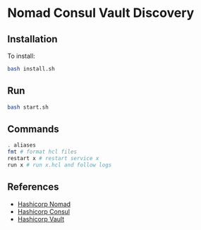 # Nomad Consul Vault Discovery

## Installation

To install:

```bash
bash install.sh
```

## Run
```bash
bash start.sh
```

## Commands
```bash
. aliases
fmt # format hcl files
restart x # restart service x
run x # run x.hcl and follow logs
```

## References

- [Hashicorp Nomad](https://www.nomadproject.io/)
- [Hashicorp Consul](https://www.consul.io/)
- [Hashicorp Vault](https://www.vaultproject.io/)